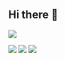 ## Hi there 👋
![](https://komarev.com/ghpvc/?username=JonasGreim&color=blue)


<img src="https://media1.giphy.com/media/33zX3zllJBGY8/giphy.gif"/>

<img src="https://media4.giphy.com/media/7NoNw4pMNTvgc/giphy.gif"/>

<img src="https://media0.giphy.com/media/1HpGQbayrb1g5szUNH/giphy.gif"/>
